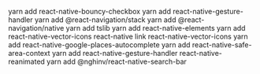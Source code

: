 yarn add react-native-bouncy-checkbox
yarn add react-native-gesture-handler
yarn add @react-navigation/stack
yarn add @react-navigation/native
yarn add tslib
yarn add react-native-elements
yarn add react-native-vector-icons
react-native link react-native-vector-icons
yarn add react-native-google-places-autocomplete
yarn add react-native-safe-area-context
yarn add react-native-gesture-handler react-native-reanimated
yarn add @nghinv/react-native-search-bar